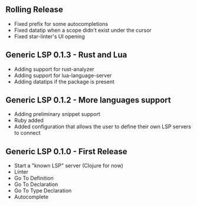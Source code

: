## Rolling Release
- Fixed prefix for some autocompletions
- Fixed datatip when a scope didn't exist under the cursor
- Fixed star-linter's UI opening

## Generic LSP 0.1.3 - Rust and Lua
- Adding support for rust-analyzer
- Adding support for lua-language-server
- Adding datatips if the package is present

## Generic LSP 0.1.2 - More languages support
- Adding preliminary snippet support
- Ruby added
- Added configuration that allows the user to define their own LSP servers to connect

## Generic LSP 0.1.0 - First Release
- Start a "known LSP" server (Clojure for now)
- Linter
- Go To Definition
- Go To Declaration
- Go To Type Declaration
- Autocomplete
